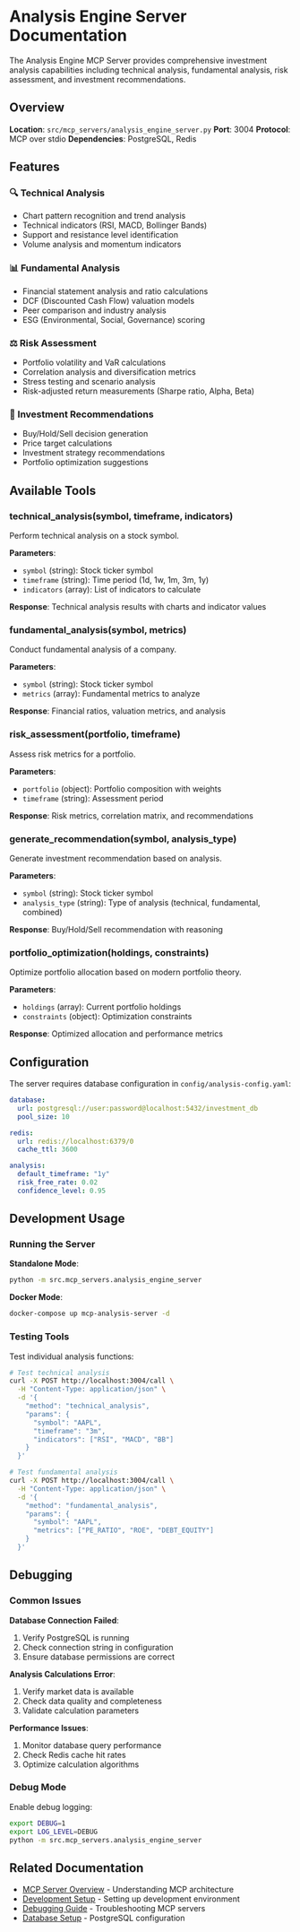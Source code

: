 # Analysis Engine Server Documentation

The Analysis Engine MCP Server provides comprehensive investment analysis capabilities including technical analysis, fundamental analysis, risk assessment, and investment recommendations.

## Overview

**Location**: `src/mcp_servers/analysis_engine_server.py`
**Port**: 3004
**Protocol**: MCP over stdio
**Dependencies**: PostgreSQL, Redis

## Features

### 🔍 Technical Analysis
- Chart pattern recognition and trend analysis
- Technical indicators (RSI, MACD, Bollinger Bands)
- Support and resistance level identification
- Volume analysis and momentum indicators

### 📊 Fundamental Analysis
- Financial statement analysis and ratio calculations
- DCF (Discounted Cash Flow) valuation models
- Peer comparison and industry analysis
- ESG (Environmental, Social, Governance) scoring

### ⚖️ Risk Assessment
- Portfolio volatility and VaR calculations
- Correlation analysis and diversification metrics
- Stress testing and scenario analysis
- Risk-adjusted return measurements (Sharpe ratio, Alpha, Beta)

### 🎯 Investment Recommendations
- Buy/Hold/Sell decision generation
- Price target calculations
- Investment strategy recommendations
- Portfolio optimization suggestions

## Available Tools

### technical_analysis(symbol, timeframe, indicators)
Perform technical analysis on a stock symbol.

**Parameters**:
- `symbol` (string): Stock ticker symbol
- `timeframe` (string): Time period (1d, 1w, 1m, 3m, 1y)
- `indicators` (array): List of indicators to calculate

**Response**: Technical analysis results with charts and indicator values

### fundamental_analysis(symbol, metrics)
Conduct fundamental analysis of a company.

**Parameters**:
- `symbol` (string): Stock ticker symbol
- `metrics` (array): Fundamental metrics to analyze

**Response**: Financial ratios, valuation metrics, and analysis

### risk_assessment(portfolio, timeframe)
Assess risk metrics for a portfolio.

**Parameters**:
- `portfolio` (object): Portfolio composition with weights
- `timeframe` (string): Assessment period

**Response**: Risk metrics, correlation matrix, and recommendations

### generate_recommendation(symbol, analysis_type)
Generate investment recommendation based on analysis.

**Parameters**:
- `symbol` (string): Stock ticker symbol
- `analysis_type` (string): Type of analysis (technical, fundamental, combined)

**Response**: Buy/Hold/Sell recommendation with reasoning

### portfolio_optimization(holdings, constraints)
Optimize portfolio allocation based on modern portfolio theory.

**Parameters**:
- `holdings` (array): Current portfolio holdings
- `constraints` (object): Optimization constraints

**Response**: Optimized allocation and performance metrics

## Configuration

The server requires database configuration in `config/analysis-config.yaml`:

```yaml
database:
  url: postgresql://user:password@localhost:5432/investment_db
  pool_size: 10

redis:
  url: redis://localhost:6379/0
  cache_ttl: 3600

analysis:
  default_timeframe: "1y"
  risk_free_rate: 0.02
  confidence_level: 0.95
```

## Development Usage

### Running the Server

**Standalone Mode**:
```bash
python -m src.mcp_servers.analysis_engine_server
```

**Docker Mode**:
```bash
docker-compose up mcp-analysis-server -d
```

### Testing Tools

Test individual analysis functions:

```bash
# Test technical analysis
curl -X POST http://localhost:3004/call \
  -H "Content-Type: application/json" \
  -d '{
    "method": "technical_analysis",
    "params": {
      "symbol": "AAPL",
      "timeframe": "3m",
      "indicators": ["RSI", "MACD", "BB"]
    }
  }'

# Test fundamental analysis
curl -X POST http://localhost:3004/call \
  -H "Content-Type: application/json" \
  -d '{
    "method": "fundamental_analysis",
    "params": {
      "symbol": "AAPL",
      "metrics": ["PE_RATIO", "ROE", "DEBT_EQUITY"]
    }
  }'
```

## Debugging

### Common Issues

**Database Connection Failed**:
1. Verify PostgreSQL is running
2. Check connection string in configuration
3. Ensure database permissions are correct

**Analysis Calculations Error**:
1. Verify market data is available
2. Check data quality and completeness
3. Validate calculation parameters

**Performance Issues**:
1. Monitor database query performance
2. Check Redis cache hit rates
3. Optimize calculation algorithms

### Debug Mode

Enable debug logging:

```bash
export DEBUG=1
export LOG_LEVEL=DEBUG
python -m src.mcp_servers.analysis_engine_server
```

## Related Documentation

- [MCP Server Overview](mcp-overview.md) - Understanding MCP architecture
- [Development Setup](../development/development-setup.md) - Setting up development environment
- [Debugging Guide](../development/debugging/python-scripts.md) - Troubleshooting MCP servers
- [Database Setup](../setup/database-configuration.md) - PostgreSQL configuration
